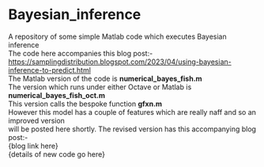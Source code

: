 # Bayesian_inference
A repository of some simple Matlab code which executes Bayesian inference <br>
The code here accompanies this blog post:-<br>
https://samplingdistribution.blogspot.com/2023/04/using-bayesian-inference-to-predict.html <br>
The Matlab version of the code is <b>numerical_bayes_fish.m</b> <br>
The version which runs under either Octave or Matlab is <b>numerical_bayes_fish_oct.m</b> <br>
This version calls the bespoke function <b>gfxn.m</b> <br>
However this model has a couple of features which are really naff and so an improved version <br>
will be posted here shortly. The revised version has this accompanying blog post:-<br>
{blog link here}<br>
{details of new code go here}<br>
